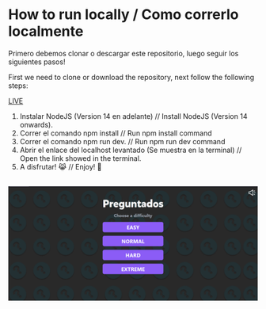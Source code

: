 # How to run locally / Como correrlo localmente

Primero debemos clonar o descargar este repositorio, luego seguir los siguientes pasos!

First we need to clone or download the repository, next follow the following steps:

[LIVE](https://google.com/)

1. Instalar NodeJS (Version 14 en adelante) // Install NodeJS (Version 14 onwards).
2. Correr el comando npm install // Run npm install command
3. Correr el comando npm run dev. // Run npm run dev command
4. Abrir el enlace del localhost levantado (Se muestra en la terminal) // Open the link showed in the terminal.
5. A disfrutar! 😹 // Enjoy! 🙋

<br/>

<img src="./public/assets/image/metaimg.png" alt="website image"/>
